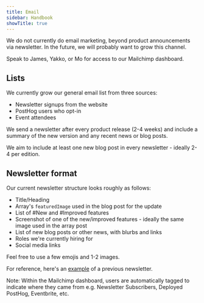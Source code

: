 ```yaml
---
title: Email
sidebar: Handbook
showTitle: true
---
```


We do not currently do email marketing, beyond product announcements via newsletter. In the future, we will probably want to grow this channel. 

Speak to James, Yakko, or Mo for access to our Mailchimp dashboard.

## Lists

We currently grow our general email list from three sources:
- Newsletter signups from the website
- PostHog users who opt-in
- Event attendees

We send a newsletter after every product release (2-4 weeks) and include a summary of the new version and any recent news or blog posts. 

We aim to include at least one new blog post in every newsletter - ideally 2-4 per edition.

## Newsletter format

Our current newsletter structure looks roughly as follows:
- Title/Heading
- Array's `featuredImage` used in the blog post for the update
- List of #New and #Improved features
- Screenshot of one of the new/improved features - ideally the same image used in the array post
- List of new blog posts or other news, with blurbs and links
- Roles we're currently hiring for
- Social media links

Feel free to use a few emojis and 1-2 images.

For reference, here's an [example](https://us19.campaign-archive.com/?e=__test_email__&u=292207b434c26e77b45153b96&id=a60742692b) of a previous newsletter.

Note: Within the Mailchimp dashboard, users are automatically tagged to indicate where they came from e.g. Newsletter Subscribers, Deployed PostHog, Eventbrite, etc.
